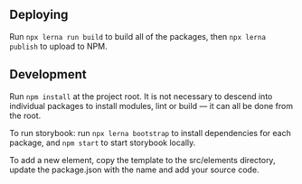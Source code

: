 ## Deploying
Run `npx lerna run build` to build all of the packages, then `npx lerna publish` to upload to NPM.

## Development
Run `npm install` at the project root. It is not necessary to descend into individual packages to install modules, lint or build — it can all be done from the root.

To run storybook: run `npx lerna bootstrap` to install dependencies for each package, and `npm start` to start storybook locally.

To add a new element, copy the template to the src/elements directory, update the package.json with the name and add your source code.
